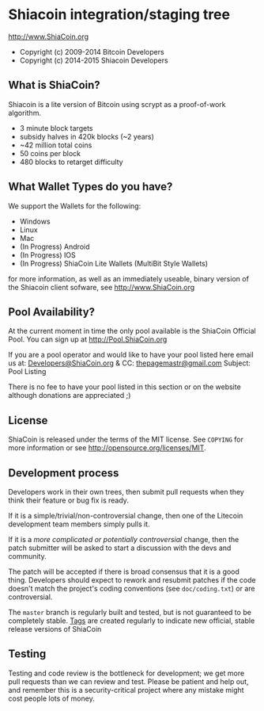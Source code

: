 Shiacoin integration/staging tree
================================

http://www.ShiaCoin.org

- Copyright (c) 2009-2014 Bitcoin Developers
- Copyright (c) 2014-2015 Shiacoin Developers

What is ShiaCoin?
------------------
Shiacoin is a lite version of Bitcoin using scrypt as a proof-of-work algorithm. 
 - 3 minute block targets
 - subsidy halves in 420k blocks (~2 years)
 - ~42 million total coins
 - 50 coins per block
 - 480 blocks to retarget difficulty
 
What Wallet Types do you have?
-------------------------------
We support the Wallets for the following:
 - Windows
 - Linux
 - Mac
 - (In Progress) Android
 - (In Progress) IOS
 - (In Progress) ShiaCoin Lite Wallets (MultiBit Style Wallets) 
 
for more information, as well as an immediately useable, binary version of
the Shiacoin client sofware, see http://www.ShiaCoin.org

Pool Availability?
-------------------
At the current moment in time the only pool available is the ShiaCoin Official Pool.
You can sign up at http://Pool.ShiaCoin.org

If you are a pool operator and would like to have your pool listed here email us at:
Developers@ShiaCoin.org & CC: thepagemastr@gmail.com  Subject: Pool Listing

There is no fee to have your pool listed in this section or on the website although donations are appreciated ;)

 License
 -------
ShiaCoin is released under the terms of the MIT license. See `COPYING` for more
information or see http://opensource.org/licenses/MIT.

Development process
-------------------

Developers work in their own trees, then submit pull requests when they think
their feature or bug fix is ready.

If it is a simple/trivial/non-controversial change, then one of the Litecoin
development team members simply pulls it.

If it is a *more complicated or potentially controversial* change, then the patch
submitter will be asked to start a discussion with the devs and community.

The patch will be accepted if there is broad consensus that it is a good thing.
Developers should expect to rework and resubmit patches if the code doesn't
match the project's coding conventions (see `doc/coding.txt`) or are
controversial.

The `master` branch is regularly built and tested, but is not guaranteed to be
completely stable. [Tags](https://github.com/Kenwhite23/ShiaCoin/tags) are created
regularly to indicate new official, stable release versions of ShiaCoin

Testing
-------

Testing and code review is the bottleneck for development; we get more pull
requests than we can review and test. Please be patient and help out, and
remember this is a security-critical project where any mistake might cost people
lots of money.
